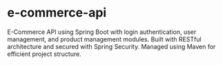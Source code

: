 # e-commerce-api
E-Commerce API using Spring Boot with login authentication, user management, and product management modules. Built with RESTful architecture and secured with Spring Security. Managed using Maven for efficient project structure.
